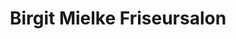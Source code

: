 ---
title: "Birgit Mielke Friseursalon"
url: /strausberg/birgit-mielke-friseursalon/
shop: Friseur
---